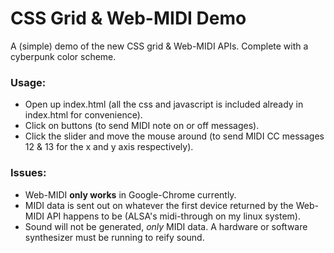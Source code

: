 
# CSS Grid & Web-MIDI Demo 
A (simple) demo of the new CSS grid & Web-MIDI APIs.  Complete with a cyberpunk color scheme.

### Usage:
- Open up index.html (all the css and javascript is included already in index.html for convenience).
- Click on buttons (to send MIDI note on or off messages).
- Click the slider and move the mouse around (to send MIDI CC messages 12 & 13 for the x and y axis respectively).

### Issues:
- Web-MIDI __only works__ in Google-Chrome currently.
- MIDI data is sent out on whatever the first device returned by the Web-MIDI API happens to be (ALSA's midi-through on my linux system).
- Sound will not be generated, *only* MIDI data.  A hardware or software synthesizer must be running to reify sound.
